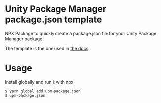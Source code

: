 # Unity Package Manager package.json template

NPX Package to quickly create a package.json file for your Unity Package Manager package

The template is the one used in [the docs](https://docs.unity3d.com/Manual/upm-manifestPkg.html).

# Usage

Install globally and run it with npx

```
$ yarn global add upm-package.json
$ upm-package.json
```
